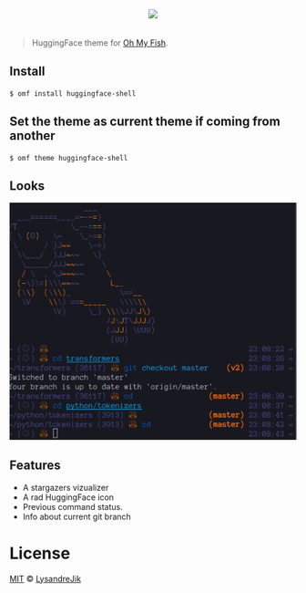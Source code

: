 <div align="center">
  <a href="http://github.com/fish-shell/omf">
  <img width=90px  src="https://cloud.githubusercontent.com/assets/8317250/8510172/f006f0a4-230f-11e5-98b6-5c2e3c87088f.png">
  </a>
</div>
<br>

> HuggingFace theme for [Oh My Fish][omf-link].

## Install

```fish
$ omf install huggingface-shell
```

## Set the theme as current theme if coming from another

```fish
$ omf theme huggingface-shell
```

## Looks

![screenshot Logo](/huggingface-shell-screenshot.png)

## Features

* A stargazers vizualizer
* A rad HuggingFace icon
* Previous command status.
* Info about current git branch

# License

[MIT][mit] © [LysandreJik][author]


[mit]:            http://opensource.org/licenses/MIT
[author]:         http://github.com/LysandreJik
[contributors]:   https://github.com/LysandreJik/huggingface-shell/graphs/contributors
[omf-link]:       https://www.github.com/oh-my-fish/oh-my-fish
